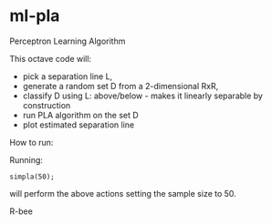 ml-pla
======

Perceptron Learning Algorithm

This octave code will:
 - pick a separation line L, 
 - generate a random set D from a 2-dimensional RxR,
 - classify D using L: above/below - makes it linearly separable by construction
 - run PLA algorithm on the set D
 - plot estimated separation line


How to run:

Running:

    simpla(50);

will perform the above actions setting the sample size to 50.


R-bee
